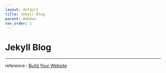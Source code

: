 ```yaml
---
layout: default
title: Jekyll Blog
parent: WebDev
nav_order: 1
---
```


# Jekyll Blog

---

reference : [Build Your Website](https://andrea.pasqualini.io/resources/build-your-website)
